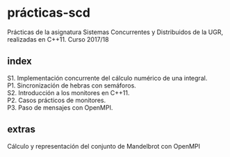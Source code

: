 # prácticas-scd
Prácticas de la asignatura Sistemas Concurrentes y Distribuidos de la UGR, realizadas
en C++11. 
Curso 2017/18

## index

S1. Implementación concurrente del cálculo numérico de una integral.   
P1. Sincronización de hebras con semáforos.   
S2. Introducción a los monitores en C++11.   
P2. Casos prácticos de monitores.  
P3. Paso de mensajes con OpenMPI.    

## extras

Cálculo y representación del conjunto de Mandelbrot con OpenMPI
